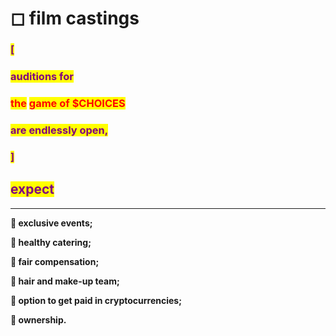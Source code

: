 # ◻ film castings

### <mark style="color:purple;">\[</mark>&#x20;

### <mark style="color:purple;">auditions for</mark>&#x20;

### <mark style="color:red;">the</mark> <mark style="color:purple;"></mark> <mark style="color:red;">game of $CHOICES</mark>

### <mark style="color:purple;">are endlessly open,</mark>&#x20;

### <mark style="color:purple;">]</mark>

## <mark style="color:purple;">**expect**</mark>&#x20;

****

**🌹 exclusive events;**

**🌹 healthy catering;**

**🌹 fair compensation;**

**🌹 hair and make-up team;**

**🌹 option to get paid in cryptocurrencies;**

**🌹 ownership.**
